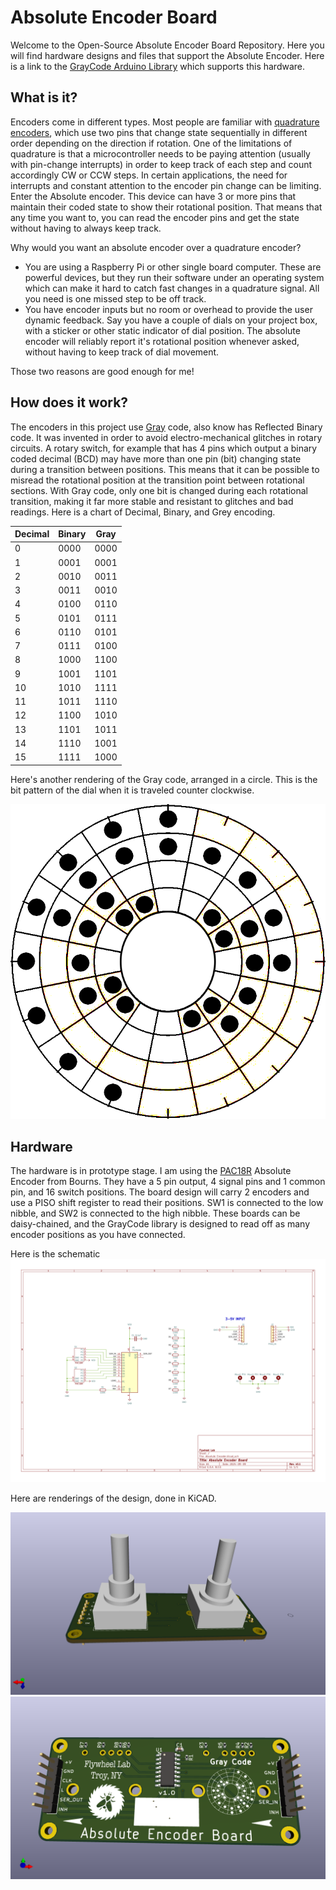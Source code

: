 # Absolute Encoder Board
Welcome to the Open-Source Absolute Encoder Board Repository. Here you will find hardware designs and files that support the Absolute Encoder. Here is a link to the [GrayCode Arduino Library](https://github.com/biomurph/GrayCode) which supports this hardware. 

## What is it?
Encoders come in different types. Most people are familiar with [quadrature encoders](https://en.wikipedia.org/wiki/Incremental_encoder#Quadrature_outputs), which use two pins that change state sequentially in different order depending on the direction if rotation. One of the limitations of quadrature is that a microcontroller needs to be paying attention (usually with pin-change interrupts) in order to keep track of each step and count accordingly CW or CCW steps. In certain applications, the need for interrupts and constant attention to the encoder pin change can be limiting. Enter the Absolute encoder. This device can have 3 or more pins that maintain their coded state to show their rotational position. That means that any time you want to, you can read the encoder pins and get the state without having to always keep track.

Why would you want an absolute encoder over a quadrature encoder?

- You are using a Raspberry Pi or other single board computer. These are powerful devices, but they run their software under an operating system which can make it hard to catch fast changes in a quadrature signal. All you need is one missed step to be off track. 
- You have encoder inputs but no room or overhead to provide the user dynamic feedback. Say you have a couple of dials on your project box, with a sticker or other static indicator of dial position. The absolute encoder will reliably report it's rotational position whenever asked, without having to keep track of dial movement.

Those two reasons are good enough for me! 

## How does it work?
The encoders in this project use [Gray](https://en.wikipedia.org/wiki/Gray_code) code, also know has Reflected Binary code. It was invented in order to avoid electro-mechanical glitches in rotary circuits. A rotary switch, for example that has 4 pins which output a binary coded decimal (BCD) may have more than one pin (bit) changing state during a transition between positions. This means that it can be possible to misread the rotational position at the transition point between rotational sections. With Gray code, only one bit is changed during each rotational transition, making it far more stable and resistant to glitches and bad readings. Here is a chart of Decimal, Binary, and Grey encoding.

Decimal  | Binary  | Gray
-------- | ------- | -----
0  | 0000 | 0000
1  | 0001 | 0001
2  | 0010 | 0011
3  | 0011 | 0010
4  | 0100 | 0110
5  | 0101 | 0111
6  | 0110 | 0101
7  | 0111 | 0100
8  | 1000 | 1100
9  | 1001 | 1101
10  | 1010 | 1111
11  | 1011 | 1110
12  | 1100 | 1010
13  | 1101 | 1011
14  | 1110 | 1001
15  | 1111 | 1000

Here's another rendering of the Gray code, arranged in a circle. This is the bit pattern of the dial when it is traveled counter clockwise.

![GrayCodeWheel](assets/GrayCodeWheel.bmp)

## Hardware

The hardware is in prototype stage. I am using the [PAC18R](https://github.com/biomurph/Absolute_Encoder_Board/blob/main/assets/pac18r-2511013.pdf) Absolute Encoder from Bourns. They have a 5 pin output, 4 signal pins and 1 common pin, and 16 switch positions. The board design will carry 2 encoders and use a PISO shift register to read their positions. SW1 is connected to the low nibble, and SW2 is connected to the high nibble. These boards can be daisy-chained, and the GrayCode library is designed to read off as many encoder positions as you have connected. 

Here is the schematic
![GrayCode Schematic](assets/Absolute_Encoder_Schem.png)

Here are renderings of the design, done in KiCAD.


![Board Bottom](assets/Absolute_Encoder_Bottom.png)
![Board Top](assets/Absolute_Encoder_Top.png)


